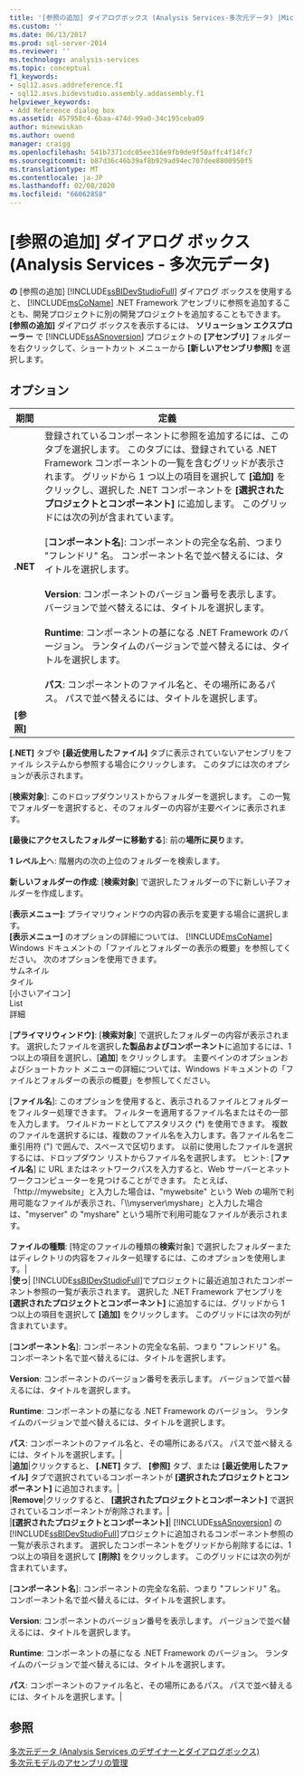 ```yaml
---
title: '[参照の追加] ダイアログボックス (Analysis Services-多次元データ) |Microsoft Docs'
ms.custom: ''
ms.date: 06/13/2017
ms.prod: sql-server-2014
ms.reviewer: ''
ms.technology: analysis-services
ms.topic: conceptual
f1_keywords:
- sql12.asvs.addreference.f1
- sql12.asvs.bidevstudio.assembly.addassembly.f1
helpviewer_keywords:
- Add Reference dialog box
ms.assetid: 457958c4-6baa-474d-99a0-34c195ceba09
author: minewiskan
ms.author: owend
manager: craigg
ms.openlocfilehash: 541b7371cdc05ee316e9fb9de9f50affc4f14fc7
ms.sourcegitcommit: b87d36c46b39af8b929ad94ec707dee8800950f5
ms.translationtype: MT
ms.contentlocale: ja-JP
ms.lasthandoff: 02/08/2020
ms.locfileid: "66062858"
---
```

# <a name="add-reference-dialog-box-analysis-services---multidimensional-data"></a>[参照の追加] ダイアログ ボックス (Analysis Services - 多次元データ)
  
  **の** [参照の追加] [!INCLUDE[ssBIDevStudioFull](../includes/ssbidevstudiofull-md.md)] ダイアログ ボックスを使用すると、 [!INCLUDE[msCoName](../includes/msconame-md.md)] .NET Framework アセンブリに参照を追加することも、開発プロジェクトに別の開発プロジェクトを追加することもできます。 
  **[参照の追加]** ダイアログ ボックスを表示するには、 **ソリューション エクスプローラー** で [!INCLUDE[ssASnoversion](../includes/ssasnoversion-md.md)] プロジェクトの **[アセンブリ]** フォルダーを右クリックして、ショートカット メニューから **[新しいアセンブリ参照]** を選択します。  
  
## <a name="options"></a>オプション  
  
|期間|定義|  
|----------|----------------|  
|**.NET**|登録されているコンポーネントに参照を追加するには、このタブを選択します。 このタブには、登録されている .NET Framework コンポーネントの一覧を含むグリッドが表示されます。 グリッドから 1 つ以上の項目を選択して **[追加]** をクリックし、選択した .NET コンポーネントを **[選択されたプロジェクトとコンポーネント]** に追加します。 このグリッドには次の列が含まれています。<br /><br /> [**コンポーネント名**]: コンポーネントの完全な名前、つまり "フレンドリ" 名。 コンポーネント名で並べ替えるには、タイトルを選択します。<br /><br /> **Version**: コンポーネントのバージョン番号を表示します。 バージョンで並べ替えるには、タイトルを選択します。<br /><br /> **Runtime**: コンポーネントの基になる .NET Framework のバージョン。 ランタイムのバージョンで並べ替えるには、タイトルを選択します。<br /><br /> **パス**: コンポーネントのファイル名と、その場所にあるパス。 パスで並べ替えるには、タイトルを選択します。|  
|**[参照]**|
  **[.NET]** タブや **[最近使用したファイル]** タブに表示されていないアセンブリをファイル システムから参照する場合にクリックします。 このタブには次のオプションが表示されます。<br /><br /> [**検索対象**]: このドロップダウンリストからフォルダーを選択します。 この一覧でフォルダーを選択すると、そのフォルダーの内容が主要ペインに表示されます。<br /><br /> **[最後にアクセスしたフォルダーに移動する**]: 前の**場所に戻り**ます。<br /><br /> **1 レベル上**へ: 階層内の次の上位のフォルダーを検索します。<br /><br /> **新しいフォルダーの作成**: [**検索対象**] で選択したフォルダーの下に新しい子フォルダーを作成します。<br /><br /> [**表示メニュー]**: プライマリウィンドウの内容の表示を変更する場合に選択します。  
  **[表示メニュー]** のオプションの詳細については、 [!INCLUDE[msCoName](../includes/msconame-md.md)] Windows ドキュメントの「ファイルとフォルダーの表示の概要」を参照してください。 次のオプションを使用できます。<br />サムネイル<br />タイル<br />[小さいアイコン]<br />List<br />詳細<br /><br /> [**プライマリウィンドウ]**: [**検索対象**] で選択したフォルダーの内容が表示されます。 選択したファイルを選択し**た製品およびコンポーネント**に追加するには、1つ以上の項目を選択し、[**追加**] をクリックします。 主要ペインのオプションおよびショートカット メニューの詳細については、Windows ドキュメントの「ファイルとフォルダーの表示の概要」を参照してください。<br /><br /> [**ファイル名**]: このオプションを使用すると、表示されるファイルとフォルダーをフィルター処理できます。 フィルターを適用するファイル名またはその一部を入力します。 ワイルドカードとしてアスタリスク (\*) を使用できます。 複数のファイルを選択するには、複数のファイル名を入力します。各ファイル名を二重引用符 (") で囲んで、スペースで区切ります。 以前に使用したファイルを選択するには、ドロップダウン リストからファイル名を選択します。 ヒント: [**ファイル名**] に URL またはネットワークパスを入力すると、Web サーバーとネットワークコンピューターを見つけることができます。 たとえば、「http://mywebsite」と入力した場合は、"mywebsite" という Web の場所で利用可能なファイルが表示され、「\\\myserver\myshare」と入力した場合は、"myserver" の "myshare" という場所で利用可能なファイルが表示されます。<br /><br /> **ファイルの種類**: [特定のファイルの種類の**検索**対象] で選択したフォルダーまたはディレクトリの内容をフィルター処理するには、このオプションを使用します。|  
|**使っ**|
  [!INCLUDE[ssBIDevStudioFull](../includes/ssbidevstudiofull-md.md)]でプロジェクトに最近追加されたコンポーネント参照の一覧が表示されます。 選択した .NET Framework アセンブリを **[選択されたプロジェクトとコンポーネント]** に追加するには、グリッドから 1 つ以上の項目を選択して **[追加]** をクリックします。 このグリッドには次の列が含まれています。<br /><br /> [**コンポーネント名**]: コンポーネントの完全な名前、つまり "フレンドリ" 名。 コンポーネント名で並べ替えるには、タイトルを選択します。<br /><br /> **Version**: コンポーネントのバージョン番号を表示します。 バージョンで並べ替えるには、タイトルを選択します。<br /><br /> **Runtime**: コンポーネントの基になる .NET Framework のバージョン。 ランタイムのバージョンで並べ替えるには、タイトルを選択します。<br /><br /> **パス**: コンポーネントのファイル名と、その場所にあるパス。 パスで並べ替えるには、タイトルを選択します。|  
|**追加**|クリックすると、 **[.NET]** タブ、 **[参照]** タブ、または **[最近使用したファイル]** タブで選択されているコンポーネントが **[選択されたプロジェクトとコンポーネント]** に追加されます。|  
|**Remove**|クリックすると、 **[選択されたプロジェクトとコンポーネント]** で選択されているコンポーネントが削除されます。|  
|**[選択されたプロジェクトとコンポーネント]**|
  [!INCLUDE[ssASnoversion](../includes/ssasnoversion-md.md)] の [!INCLUDE[ssBIDevStudioFull](../includes/ssbidevstudiofull-md.md)]プロジェクトに追加されるコンポーネント参照の一覧が表示されます。 選択したコンポーネントをグリッドから削除するには、1 つ以上の項目を選択して **[削除]** をクリックします。 このグリッドには次の列が含まれています。<br /><br /> [**コンポーネント名**]: コンポーネントの完全な名前、つまり "フレンドリ" 名。 コンポーネント名で並べ替えるには、タイトルを選択します。<br /><br /> **Version**: コンポーネントのバージョン番号を表示します。 バージョンで並べ替えるには、タイトルを選択します。<br /><br /> **Runtime**: コンポーネントの基になる .NET Framework のバージョン。 ランタイムのバージョンで並べ替えるには、タイトルを選択します。<br /><br /> **パス**: コンポーネントのファイル名と、その場所にあるパス。 パスで並べ替えるには、タイトルを選択します。|  
  
## <a name="see-also"></a>参照  
 [多次元データ &#40;Analysis Services のデザイナーとダイアログボックス&#41;](analysis-services-designers-and-dialog-boxes-multidimensional-data.md)   
 [多次元モデルのアセンブリの管理](multidimensional-models/multidimensional-model-assemblies-management.md)  
  
  
